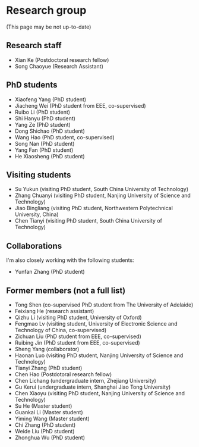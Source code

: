 
# Research group
(This page may be not up-to-date)

## Research staff
- Xian Ke (Postdoctoral research fellow)
- Song Chaoyue (Research Assistant)

## PhD students
- Xiaofeng Yang (PhD student)
- Jiacheng Wei (PhD student from EEE, co-supervised)
- Ruibo Li (PhD student)
- Shi Hanyu (PhD student)
- Yang Ze (PhD student)
- Dong Shichao (PhD student)
- Wang Hao (PhD student, co-supervised)
- Song Nan (PhD student)
- Yang Fan (PhD student)
- He Xiaosheng (PhD student)



## Visiting students
- Su Yukun (visiting PhD student, South China University of Technology)
- Zhang Chuanyi (visiting PhD student, Nanjing University of Science and Technology)
- Jiao Bingliang (visiting PhD student, Northwestern Polytechnical University, China)
- Chen Tianyi (visiting PhD student, South China University of Technology)


## Collaborations
I'm also closely working with the following students:  
- Yunfan Zhang (PhD student)

## Former members (not a full list)
- Tong Shen (co-supervised PhD student from The University of Adelaide)
- Feixiang He (research assistant)
- Qizhu Li (visiting PhD student, University of Oxford)
- Fengmao Lv (visiting student, University of Electronic Science and Technology of China, co-supervised)
- Zichuan Liu (PhD student from EEE, co-supervised)
- Ruibing Jin (PhD student from EEE, co-supervised)
- Sheng Yang (collaborator)
- Haonan Luo (visiting PhD student, Nanjing University of Science and Technology)
- Tianyi Zhang (PhD student)
- Chen Hao (Postdotoral research fellow)
- Chen Lichang (undergraduate intern, Zhejiang University)
- Gu Kerui (undergraduate intern, Shanghai Jiao Tong University)
- Chen Xiaoyu (visiting PhD student, Nanjing University of Science and Technology)
- Su He (Master student)
- Guankai Li (Master student)
- Yiming Wang (Master student) 
- Chi Zhang (PhD student)
- Weide Liu (PhD student)
- Zhonghua Wu (PhD student)



